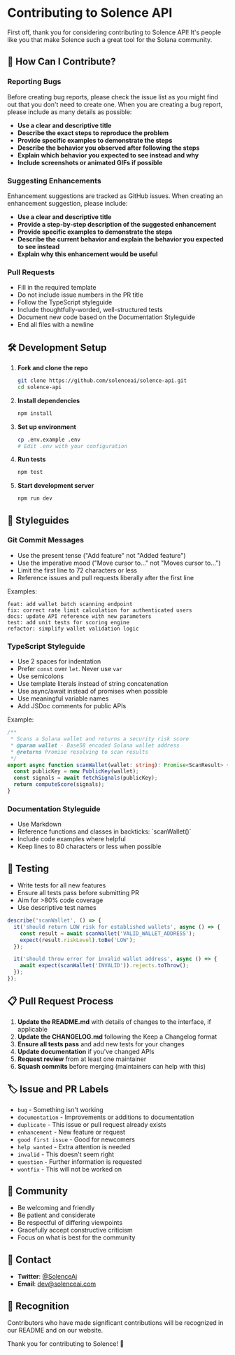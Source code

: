 # Contributing to Solence API

First off, thank you for considering contributing to Solence API! It's people like you that make Solence such a great tool for the Solana community.

## 🌟 How Can I Contribute?

### Reporting Bugs

Before creating bug reports, please check the issue list as you might find out that you don't need to create one. When you are creating a bug report, please include as many details as possible:

* **Use a clear and descriptive title**
* **Describe the exact steps to reproduce the problem**
* **Provide specific examples to demonstrate the steps**
* **Describe the behavior you observed after following the steps**
* **Explain which behavior you expected to see instead and why**
* **Include screenshots or animated GIFs if possible**

### Suggesting Enhancements

Enhancement suggestions are tracked as GitHub issues. When creating an enhancement suggestion, please include:

* **Use a clear and descriptive title**
* **Provide a step-by-step description of the suggested enhancement**
* **Provide specific examples to demonstrate the steps**
* **Describe the current behavior and explain the behavior you expected to see instead**
* **Explain why this enhancement would be useful**

### Pull Requests

* Fill in the required template
* Do not include issue numbers in the PR title
* Follow the TypeScript styleguide
* Include thoughtfully-worded, well-structured tests
* Document new code based on the Documentation Styleguide
* End all files with a newline

## 🛠️ Development Setup

1. **Fork and clone the repo**
   ```bash
   git clone https://github.com/solenceai/solence-api.git
   cd solence-api
   ```

2. **Install dependencies**
   ```bash
   npm install
   ```

3. **Set up environment**
   ```bash
   cp .env.example .env
   # Edit .env with your configuration
   ```

4. **Run tests**
   ```bash
   npm test
   ```

5. **Start development server**
   ```bash
   npm run dev
   ```

## 📝 Styleguides

### Git Commit Messages

* Use the present tense ("Add feature" not "Added feature")
* Use the imperative mood ("Move cursor to..." not "Moves cursor to...")
* Limit the first line to 72 characters or less
* Reference issues and pull requests liberally after the first line

Examples:
```
feat: add wallet batch scanning endpoint
fix: correct rate limit calculation for authenticated users
docs: update API reference with new parameters
test: add unit tests for scoring engine
refactor: simplify wallet validation logic
```

### TypeScript Styleguide

* Use 2 spaces for indentation
* Prefer `const` over `let`. Never use `var`
* Use semicolons
* Use template literals instead of string concatenation
* Use async/await instead of promises when possible
* Use meaningful variable names
* Add JSDoc comments for public APIs

Example:
```typescript
/**
 * Scans a Solana wallet and returns a security risk score
 * @param wallet - Base58 encoded Solana wallet address
 * @returns Promise resolving to scan results
 */
export async function scanWallet(wallet: string): Promise<ScanResult> {
  const publicKey = new PublicKey(wallet);
  const signals = await fetchSignals(publicKey);
  return computeScore(signals);
}
```

### Documentation Styleguide

* Use Markdown
* Reference functions and classes in backticks: \`scanWallet()\`
* Include code examples where helpful
* Keep lines to 80 characters or less when possible

## 🧪 Testing

* Write tests for all new features
* Ensure all tests pass before submitting PR
* Aim for >80% code coverage
* Use descriptive test names

```typescript
describe('scanWallet', () => {
  it('should return LOW risk for established wallets', async () => {
    const result = await scanWallet('VALID_WALLET_ADDRESS');
    expect(result.riskLevel).toBe('LOW');
  });

  it('should throw error for invalid wallet address', async () => {
    await expect(scanWallet('INVALID')).rejects.toThrow();
  });
});
```

## 📋 Pull Request Process

1. **Update the README.md** with details of changes to the interface, if applicable
2. **Update the CHANGELOG.md** following the Keep a Changelog format
3. **Ensure all tests pass** and add new tests for your changes
4. **Update documentation** if you've changed APIs
5. **Request review** from at least one maintainer
6. **Squash commits** before merging (maintainers can help with this)

## 🏷️ Issue and PR Labels

* `bug` - Something isn't working
* `documentation` - Improvements or additions to documentation
* `duplicate` - This issue or pull request already exists
* `enhancement` - New feature or request
* `good first issue` - Good for newcomers
* `help wanted` - Extra attention is needed
* `invalid` - This doesn't seem right
* `question` - Further information is requested
* `wontfix` - This will not be worked on

## 💬 Community

* Be welcoming and friendly
* Be patient and considerate
* Be respectful of differing viewpoints
* Gracefully accept constructive criticism
* Focus on what is best for the community

## 📧 Contact

* **Twitter**: [@SolenceAi](https://twitter.com/SolenceAi)
* **Email**: dev@solenceai.com

## 🙏 Recognition

Contributors who have made significant contributions will be recognized in our README and on our website.

Thank you for contributing to Solence! 🎉
